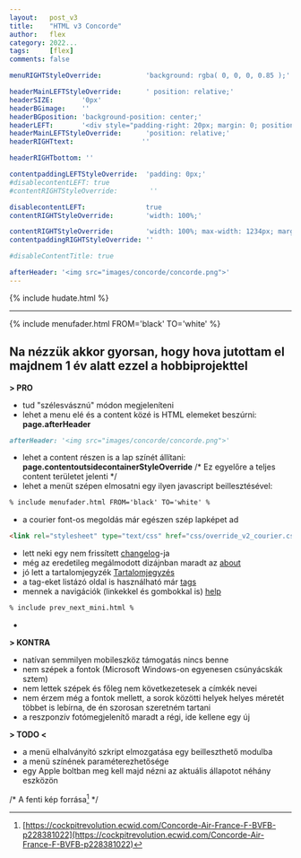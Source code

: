 ```yaml
---
layout:   post_v3
title:    "HTML v3 Concorde"
author:   flex
category: 2022...
tags:     [flex]
comments: false

menuRIGHTStyleOverride:           'background: rgba( 0, 0, 0, 0.85 );'

headerMainLEFTStyleOverride:      ' position: relative;'	
headerSIZE:       '0px'
headerBGimage:    ''
headerBGposition: 'background-position: center;'
headerLEFT:       '<div style="padding-right: 20px; margin: 0; position: absolute; top: 50%; -ms-transform: translateY(-50%); transform: translateY(-50%);"></div>'
headerMainLEFTStyleOverride:      'position: relative;'
headerRIGHTtext:  				 ''

headerRIGHTbottom: ''

contentpaddingLEFTStyleOverride:  'padding: 0px;'
#disablecontentLEFT: true
#contentRIGHTStyleOverride:        ''

disablecontentLEFT:               true
contentRIGHTStyleOverride:        'width: 100%;'

contentRIGHTStyleOverride:        'width: 100%; max-width: 1234px; margin: auto;'
contentpaddingRIGHTStyleOverride: ''

#disableContentTitle: true

afterHeader: '<img src="images/concorde/concorde.png">'
---
```


<link rel="stylesheet" type="text/css" href="css/override_v2_courier.css">

{% include hudate.html %}

<hr>

<style>
	div.highlight { margin-top: .5em; display: inline-block; margin-left: 3%; width: 97%;} 
	pre.highlight { 
		background-color: WhiteSmoke;
		padding: 1rem;
	
		-webkit-box-shadow: 0px 4px 6px rgba(0, 0, 0, 0.50);
		-moz-box-shadow: 0px 4px 6px rgba(0, 0, 0, 0.50);
		box-shadow: 0px 2px 6px rgba(0, 0, 0, 0.50);
	}
</style>

{% include menufader.html FROM='black' TO='white' %}

## Na nézzük akkor gyorsan, hogy hova jutottam el majdnem 1 év alatt ezzel a hobbiprojekttel

**> PRO**

- tud "szélesvásznú" módon megjeleníteni
- lehet a menu elé és a content közé is HTML elemeket beszúrni: **page.afterHeader**

```md
afterHeader: '<img src="images/concorde/concorde.png">'
```

- lehet a content részen is a lap színét állítani: **page.contentoutsidecontainerStyleOverride**  /*&nbsp;Ez egyelőre a teljes content területet jelenti */
- lehet a menüt szépen elmosatni egy ilyen javascript beillesztésével:

```md
% include menufader.html FROM='black' TO='white' %
```

- a courier font-os megoldás már egészen szép lapképet ad

```md
<link rel="stylesheet" type="text/css" href="css/override_v2_courier.css">
```

- lett neki egy nem frissített [changelog](changelog)-ja
- még az eredetileg megálmodott dizájnban maradt az [about](about)
- jó lett a tartalomjegyzék [Tartalomjegyzés](/)
- a tag-eket listázó oldal is használható már [tags](tags)
- mennek a navigációk (linkekkel és gombokkal is) [help](help)

```md
% include prev_next_mini.html %
```

-  

**> KONTRA**

- natívan semmilyen mobileszköz támogatás nincs benne
- nem szépek a fontok (Microsoft Windows-on egyenesen csúnyácskák sztem)
- nem lettek szépek és főleg nem következetesek a címkék nevei
- nem érzem még a fontok mellett, a sorok közötti helyek helyes méretét többet is lebírna, de én szorosan szeretném tartani 
- a reszponzív fotómegjelenítő maradt a régi, ide kellene egy új

**> TODO <**

- a menü elhalványító szkript elmozgatása egy beilleszthető modulba
- a menü színének paraméterezhetősége
- egy Apple boltban meg kell majd nézni az aktuális állapotot néhány eszközön

/* A fenti kép forrása[^1] */

[^1]: [https://cockpitrevolution.ecwid.com/Concorde-Air-France-F-BVFB-p228381022](https://cockpitrevolution.ecwid.com/Concorde-Air-France-F-BVFB-p228381022)